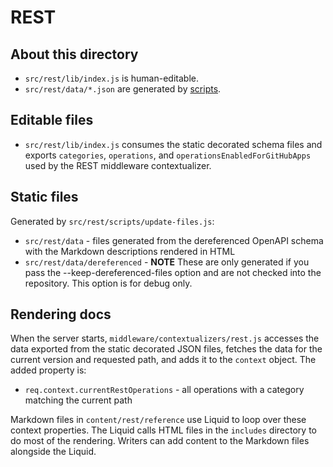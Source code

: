 # REST

## About this directory

* `src/rest/lib/index.js` is human-editable.
* `src/rest/data/*.json` are generated by [scripts](../../src/rest/scripts/README.md).

## Editable files

* `src/rest/lib/index.js` consumes the static decorated schema files and exports `categories`, `operations`, and `operationsEnabledForGitHubApps` used by the REST middleware contextualizer.

## Static files

Generated by `src/rest/scripts/update-files.js`:

* `src/rest/data` - files generated from the dereferenced OpenAPI schema with the Markdown descriptions rendered in HTML
* `src/rest/data/dereferenced` - **NOTE** These are only generated if you pass the --keep-dereferenced-files option and are not checked into the repository. This option is for debug only.

## Rendering docs

When the server starts, `middleware/contextualizers/rest.js` accesses the data exported from the static decorated JSON files, fetches the data for the current version and requested path, and adds it to the `context` object. The added property is:

* `req.context.currentRestOperations` - all operations with a category matching the current path

Markdown files in `content/rest/reference` use Liquid to loop over these context properties. The Liquid calls HTML files in the `includes` directory to do most of the rendering. Writers can add content to the Markdown files alongside the Liquid.
